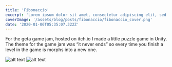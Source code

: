 ```yaml
---
title: 'Fibonaccio'
excerpt: 'Lorem ipsum dolor sit amet, consectetur adipiscing elit, sed do eiusmod tempor incididunt ut labore et dolore magna aliqua. Praesent elementum facilisis leo vel fringilla est ullamcorper eget. At imperdiet dui accumsan sit amet nulla facilities morbi tempus.'
coverImage: '/assets/blog/posts/fibonaccio/fibonaccio_cover.png'
date: '2020-01-06T05:35:07.322Z'
---
```


For the geta game jam, hosted on itch.io I made a little puzzle game in Unity. The theme for the game jam was “it never ends” so every time you finish a level in the game is morphs into a new one.

![alt text](/assets/blog/posts/fibonaccio/fibonaccio1.png "Logo Title Text 1")
![alt text](/assets/blog/posts/fibonaccio/fibonaccio2.png "Logo Title Text 1")

